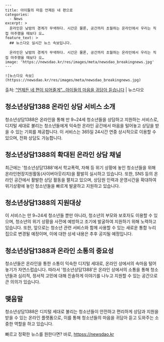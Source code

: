     ---
    title: 아이들의 마음 언제든 네 편으로
    categories:
      - News
    excerpt: >
      온라인은 낮밤의 경계가 무색하다. 시간은 물론, 공간까지 초월하는 온라인에서 우리는 직접 마주했을 때보다 오…
    feature_text: >
      ## 뉴스다오 실시간 뉴스 속보입니다.
    
      온라인은 낮밤의 경계가 무색하다. 시간은 물론, 공간까지 초월하는 온라인에서 우리는 직접 마주했을 때보다 오…
    image: 'https://newsdao.kr/res/images/meta/newsdao_breakingnews.jpg'
    ---
    
    ![뉴스다오 속보](httpss://newsdao.kr/res/images/meta/newsdao_breakingnews.jpg)

<p>출처: <a href="httpss://newsdao.kr/2968" rel="dofollow">“언제든 네 편이 되어줄게”…아이들의 마음을 귀담아 듣습니다</a> | 뉴스다오</p>

<h2 data-ke-size="size26">청소년상담1388 온라인 상담 서비스 소개</h2>
<p data-ke-size="size16">청소년상담1388은 온라인을 통해 만 9~24세 청소년들을 상담하고 지원하는 서비스로, 디지털 세대로 불리는 청소년들에게 익숙한 온라인 공간에서 마음을 털어놓고 상담을 받을 수 있는 기회를 제공합니다. 이 서비스는 365일 24시간 연중 상시적으로 이용할 수 있으며, 전화 상담도 가능합니다.</p>

<h2 data-ke-size="size26">청소년상담1388의 확대된 온라인 상담 채널</h2>
<p data-ke-size="size16">최근에는 '청소년상담1388'에서 학교폭력, 자해 등 위기 상황에 놓인 청소년들을 위해 온라인현장지원활동(사이버아웃리치)을 활발히 실시하고 있습니다. 또한, SNS 등의 온라인 공간에서 활발한 상담 활동을 펼치고 있으며, 상담원 인력과 운영시간을 확대하여 위기상황에 놓인 청소년들을 빠르게 발굴하고 지원하고 있습니다.</p>

<h2 data-ke-size="size26">청소년상담1388의 지원대상</h2>
<p data-ke-size="size16">이 서비스는 만 9~24세 청소년들 뿐만 아니라, 청소년의 부모와 보호자도 이용할 수 있으며, 청소년의 위기 상황을 사전에 예방하고 조기에 발굴하여 지원하기 위해 노력하고 있습니다. 또한, 앞으로는 청소년 관련 서비스와 함께 사용할 수 있는 새로운 통합 누리집으로 변경될 예정이며, 이에 대한 상세 내용은 추후 공지될 예정입니다.</p>

<h2 data-ke-size="size26">청소년상담1388과 온라인 소통의 중요성</h2>
<p data-ke-size="size16">청소년들은 온라인을 통한 소통이 익숙한 디지털 세대로, 온라인 상에서의 속마음 털어놓기가 자연스럽습니다. 따라서 '청소년상담1388'은 온라인 상에서의 소통을 통해 청소년들과 심리적, 정서적 고민에 대해 진솔하게 이야기를 나누고 지원할 수 있는 공간으로 큰 의의가 있습니다.</p>

<h2 data-ke-size="size26">맺음말</h2>
<p data-ke-size="size16">청소년상담1388은 디지털 세대로 불리는 청소년들이 안전하고 편리하게 상담과 지원을 받을 수 있는 온라인 플랫폼으로, 이를 통해 청소년들의 마음을 귀담아 듣고 도와주는 소중한 역할을 하고 있습니다.</p>
 

빠르고 정확한 뉴스를 원한다면? 바로, <a href="httpss://newsdao.kr" rel="dofollow">httpss://newsdao.kr</a>


    